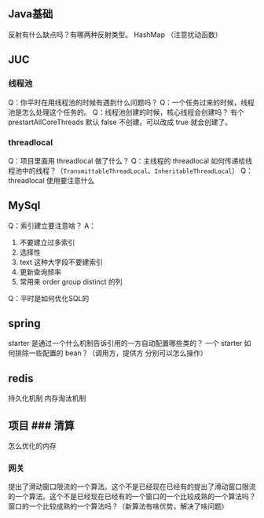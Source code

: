 
## Java基础
反射有什么缺点吗？有哪两种反射类型。
HashMap  （注意扰动函数）


## JUC
### 线程池
Q：你平时在用线程池的时候有遇到什么问题吗？
Q：一个任务过来的时候，线程池是怎么处理这个任务的。
Q：线程池创建的时候，核心线程会创建吗？
有个 prestartAllCoreThreads 默认 false 不创建。可以改成 true 就会创建了。


### threadlocal
Q：项目里面用 threadlocal 做了什么？
Q：主线程的 threadlocal 如何传递给线程池中的线程？（`TransmittableThreadLocal`、`InheritableThreadLocal`）
Q：threadlocal 使用要注意什么


## MySql
Q：索引建立要注意啥？
A：
1. 不要建立过多索引
2. 选择性
3. text 这种大字段不要建索引
4. 更新查询频率
5. 常用来 order group distinct 的列

Q：平时是如何优化SQL的


## spring
starter 是通过一个什么机制告诉引用的一方自动配置哪些类的？
一个 starter 如何排除一些配置的 bean？（调用方，提供方 分别可以怎么操作）

## redis
持久化机制
内存淘汰机制


## 项目 ### 清算
怎么优化的内存

### 网关
提出了滑动窗口限流的一个算法。这个不是已经现在已经有的提出了滑动窗口限流的一个算法。这个不是已经现在已经有的一个窗口的一个比较成熟的一个算法吗？窗口的一个比较成熟的一个算法吗？（新算法有啥优势，解决了啥问题）



